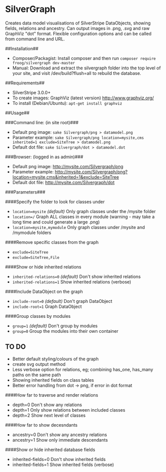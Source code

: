 SilverGraph
===========

Creates data model visualisations of SilverStripe DataObjects, showing fields, relations and ancestry.
Can output images in .png, .svg and raw GraphViz "dot" format.
Flexible configuration options and can be called from command line and URL.

##Installation##
* Composer/Packagist: Install composer and then run `composer require froog/silvergraph dev-master`
* Manual: Download and extract the silvergraph folder into the top level of your site, and visit /dev/build?flush=all to rebuild the database.

##Requirements##
 * SilverStripe 3.0.0+
 * To create images: GraphViz (latest version) http://www.graphviz.org/ 
  * To install (Debian/Ubuntu): `apt-get install graphviz`  

##Usage##

###Command line: (in site root)###

* Default png image:   `sake Silvergraph/png > datamodel.png` 
* Parameter example:   `sake Silvergraph/png location=mysite,cms inherited=1 exclude=SiteTree > datamodel.png` 
* Default dot file:    `sake Silvergraph/dot > datamodel.dot`

###Browser: (logged in as admin)###

* Default png image:   http://mysite.com/Silvergraph/png
* Parameter example:   http://mysite.com/Silvergraph/png?location=mysite,cms&inherited=1&exclude=SiteTree
* Default dot file: http://mysite.com/Silvergraph/dot

###Parameters###

####Specify the folder to look for classes under
* `location=mysite` _(default)_   Only graph classes under the /mysite folder
* `location=/`                  Graph ALL classes in every module (warning - may take a long time and could generate a large .png)
* `location=mysite,mymodule`    Only graph classes under /mysite and /mymodule folders

####Remove specific classes from the graph
* `exclude=SiteTree`
* `exclude=SiteTree,File`

####Show or hide inherited relations
* `inherited-relations=0` _(default)_ Don't show inherited relations
* `inherited-relations=1`			Show inherited relations (verbose)

####Include DataObject on the graph
* `include-root=0` _(default)_   Don't graph DataObject
* `include-root=1`              Graph DataObject

####Group classes by modules
* `group=1` _(default)_  Don't group by modules
* `group=0`            Group the modules into their own container

## TO DO

* Better default styling/colours of the graph
* create svg output method
* Less verbose option for relations, eg; combining has_one, has_many paths on the same path
* Showing inherited fields on class tables
* Better error handling from dot -> png, if error in dot format

####How far to traverse and render relations
* depth=0  Don't show any relations
* depth=1  Only show relations between included classes
* depth=2  Show next level of classes

####How far to show decesndants
* ancestry=0 Don't show any ancestry relations
* ancestry=1  <default> Show only immediate descendants

####Show or hide inherited database fields
* inherited-fields=0 <default> Don't show inherited fields
* inherited-fields=1			Show inherited fields (verbose)
